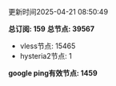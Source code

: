更新时间2025-04-21 08:50:49

**总订阅: 159**
**总节点: 39567**
- vless节点: 15465
- hysteria2节点: 1

**google ping有效节点: 1459**
